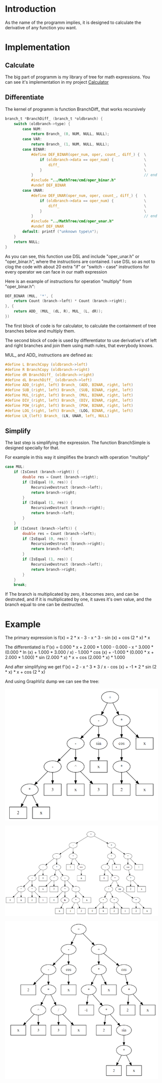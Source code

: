 # Introduction

As the name of the programm implies, it is designed to calculate the derivative of any function you want.

# Implementation


## Calculate

The big part of programm is my library of tree for math expressions. You can see it's implementation in my project [Calculator](https://github.com/krutoi-muzhik/Calculator)

## Differentiate

The kernel of programm is function BranchDiff_ that works recursively

```C
branch_t *BranchDiff_ (branch_t *oldbranch) {
	switch (oldbranch->type) {
		case NUM:
			return Branch_ (0, NUM, NULL, NULL);
		case VAR:
			return Branch_ (1, NUM, NULL, NULL);
		case BINAR:
			#define DEF_BINAR(oper_num, oper, count_, diff_) {	\
				if (oldbranch->data == oper_num) {				\
					diff_ 										\
				}												\
			}													// end of define
			#include "../MathTree/cmd/oper_binar.h"
			#undef DEF_BINAR
		case UNAR:
			#define DEF_UNAR(oper_num, oper, count_, diff_) {	\
				if (oldbranch->data == oper_num) {				\
					diff_ 										\
				}												\
			}													// end of define
			#include "../MathTree/cmd/oper_unar.h"
			#undef DEF_UNAR
		default: printf ("unknown type\n");
	}
	return NULL;
}
```

As you can see, this function use DSL and include "oper_unar.h" or "oper_binar.h", where the instructions are contained. I use DSL so as not to clog the code with about 20 extra "if" or "switch - case" instructions for every operator we can face in our math expression

Here is an example of instructions for operation "multiply" from "oper_binar.h":

```C
DEF_BINAR (MUL, '*', {
	return Count (branch->left) * Count (branch->right);
}, {
	return ADD_ (MUL_ (dL, R), MUL_ (L, dR));
})
```

The first block of code is for calculator, to calculate the containment of tree branches below and multiply them.

The second block of code is used by differentiator to use derivative's of left and right branches and join them using math rules, that everybody knows.

MUL_ and ADD_ instructions are defined as:

```C
#define L BranchCopy (oldbranch->left)
#define R BranchCopy (oldbranch->right)
#define dR BranchDiff_ (oldbranch->right)
#define dL BranchDiff_ (oldbranch->left)
#define ADD_(right, left) Branch_ (ADD, BINAR, right, left)
#define SUB_(right, left) Branch_ (SUB, BINAR, right, left)
#define MUL_(right, left) Branch_ (MUL, BINAR, right, left)
#define DIV_(right, left) Branch_ (DIV, BINAR, right, left)
#define POW_(right, left) Branch_ (POW, BINAR, right, left)
#define LOG_(right, left) Branch_ (LOG, BINAR, right, left)
#define LN_(left) Branch_ (LN, UNAR, left, NULL)
```

## Simplify

The last step is simplifying the expression. The function BranchSimple is designed specially for that.

For example in this way it simplifies the branch with operation "multiply"

```C
case MUL:
	if (IsConst (branch->right)) {
		double res = Count (branch->right);
		if (IsEqual (0, res)) {
			RecursiveDestruct (branch->left);
			return branch->right;
		}
		if (IsEqual (1, res)) {
			RecursiveDestruct (branch->right);
			return branch->left;
		}
	}
	if (IsConst (branch->left)) {
		double res = Count (branch->left);
		if (IsEqual (0, res)) {
			RecursiveDestruct (branch->right);
			return branch->left;
		}
		if (IsEqual (1, res)) {
			RecursiveDestruct (branch->left);
			return branch->right;
		}
	}
	break;
```

If The branch is multiplicated by zero, it becomes zero, and can be destruted, and if it is multiplicated by one, it saves it's own value, and the branch equal to one can be destructed.

# Example

The primary expression is  f(x) = 2 * x - 3 - x ^ 3 - sin (x) + cos (2 * x) * x

The differentiated is f'(x) = 0.000 * x + 2.000 * 1.000 - 0.000 - x ^ 3.000 * (0.000 * ln (x) + 1.000 * 3.000 / x) - 1.000 * cos (x) + -1.000 * (0.000 * x + 2.000 * 1.000) * sin (2.000 * x) * x + cos (2.000 * x) * 1.000

And after simplifying we get f'(x) = 2 - x ^ 3 * 3 / x - cos (x) + -1 * 2 * sin (2 * x) * x + cos (2 * x)

And using GraphViz dump we can see the tree:

![primary](https://github.com/krutoi-muzhik/Differentiator/blob/main/graphviz/primary.png)

![Unsimplified](https://github.com/krutoi-muzhik/Differentiator/blob/main/graphviz/deffer.png)

![Simplified](https://github.com/krutoi-muzhik/Differentiator/blob/main/graphviz/simple.png)

